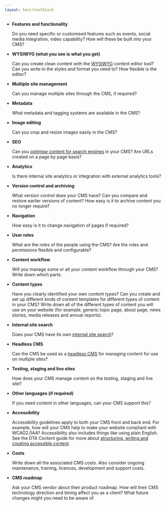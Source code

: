 ```yaml
---
layout: text/textblock
---
```


- **Features and functionality**

    Do you need specific or customised features such as events, social media integration, video capability? How will these be built into your CMS?


- **WYSIWYG (what you see is what you get)**

    Can you create clean content with the [WYSIWYG](/content-strategy/content-management-system/configure-your-cms/#wysiwyg-content-editor) content editor tool? Can you write in the styles and  format you need to? How flexible is the editor?


- **Multiple site management**

    Can you manage multiple sites through the CMS, if required?


- **Metadata**

    What metadata and tagging systems are available in the CMS?


- **Image editing**

    Can you crop and resize images easily in the CMS?


- **SEO**

    Can you [optimise content for search engines](/content-strategy/search-engine-optimisation/) in your CMS? Are URLs created on a page by page basis?


- **Analytics**

    Is there internal site analytics or integration with external analytics tools?


- **Version control and archiving**

    What version control does your CMS have? Can you compare and restore earlier versions of content? How easy is it to archive content you no longer require?


- **Navigation**

    How easy is it to change navigation of pages if required?


- **User roles**

    What are the roles of the people using the CMS? Are the roles and permissions flexible and configurable?


- **Content workflow**

    Will you manage some or all your content workflow through your CMS? Write down which parts.


- **Content types**

    Have you clearly identified your own content types? Can you create and set up different kinds of content templates for different types of content in your CMS? Write down all of the different types of content you will use on your website (for example, generic topic page, about page, news stories, media releases and annual reports).


- **Internal site search**

    Does your CMS have its own [internal site search](/content-strategy/search-engine-optimisation/on-page-seo/#internal-links-and-site-search)?


- **Headless CMS**

    Can the CMS be used as a [headless CMS](../configure-your-cms/#headless-cms) for managing content for use on multiple sites?


- **Testing, staging and live sites**

    How does your CMS manage content on the testing, staging and live site?


- **Other languages (if required)**

    If you need content in other languages, can your CMS support this?


- **Accessibility**

    Accessibility guidelines apply to both your CMS front and back end. For example, how will your CMS help to make your website compliant with WCAG2.0AA? Accessibility also includes things like using plain English. See the DTA Content guide for more about [structuring, writing and creating accessible content](https://guides.service.gov.au/content-guide/).


- **Costs**

    Write down all the associated CMS costs. Also consider ongoing maintenance, training, licences, development and support costs.


- **CMS roadmap**

    Ask your CMS vendor about their product roadmap. How will their CMS technology direction and timing affect you as a client? What future changes might you need to be aware of.
